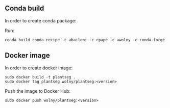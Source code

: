 ## Conda build
In order to create conda package:

Run: 
```
conda build conda-recipe -c abailoni -c cpape -c awolny -c conda-forge
```

## Docker image
In order to create docker image:
```
sudo docker build -t plantseg .
sudo docker tag plantseg wolny/plantseg:<version>
```
Push the image to Docker Hub:
```
sudo docker push wolny/plantseg:<version>
```

